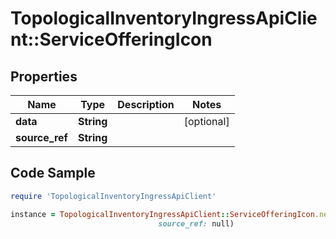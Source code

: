 # TopologicalInventoryIngressApiClient::ServiceOfferingIcon

## Properties

Name | Type | Description | Notes
------------ | ------------- | ------------- | -------------
**data** | **String** |  | [optional] 
**source_ref** | **String** |  | 

## Code Sample

```ruby
require 'TopologicalInventoryIngressApiClient'

instance = TopologicalInventoryIngressApiClient::ServiceOfferingIcon.new(data: null,
                                 source_ref: null)
```


